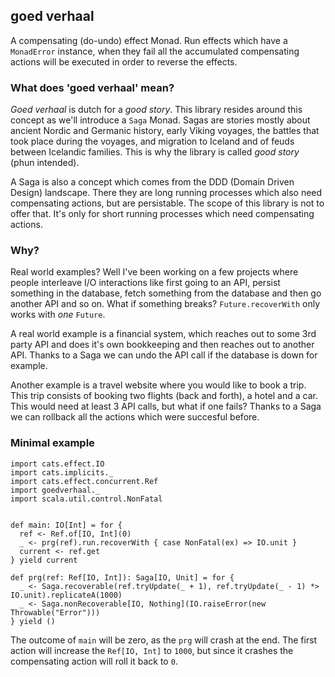 goed verhaal
---

A compensating (do-undo) effect Monad. Run effects which have a `MonadError` instance, when they fail all the accumulated compensating actions will be executed in order to reverse the effects.


### What does 'goed verhaal' mean?

*Goed verhaal* is dutch for a *good story*. This library resides around this concept as we'll introduce a `Saga` Monad. Sagas are stories mostly about ancient Nordic and Germanic history, early Viking voyages, the battles that took place during the voyages, and migration to Iceland and of feuds between Icelandic families. This is why the library is called *good story* (phun intended).

A Saga is also a concept which comes from the DDD (Domain Driven Design) landscape. There they are long running processes which also need compensating actions, but are persistable. The scope of this library is not to offer that. It's only for short running processes which need compensating actions.

### Why?

Real world examples? Well I've been working on a few projects where people interleave I/O interactions like first going to an API, persist something in the database, fetch something from the database and then go another API and so on. What if something breaks? `Future.recoverWith` only works with *one* `Future`.

A real world example is a financial system, which reaches out to some 3rd party API and does it's own bookkeeping and then reaches out to another API. Thanks to a Saga we can undo the API call if the database is down for example.

Another example is a travel website where you would like to book a trip. This trip consists of booking two flights (back and forth), a hotel and a car. This would need at least 3 API calls, but what if one fails? Thanks to a Saga we can rollback all the actions which were succesful before.

### Minimal example


```
import cats.effect.IO
import cats.implicits._
import cats.effect.concurrent.Ref
import goedverhaal._
import scala.util.control.NonFatal


def main: IO[Int] = for {
  ref <- Ref.of[IO, Int](0)
  _ <- prg(ref).run.recoverWith { case NonFatal(ex) => IO.unit }
  current <- ref.get
} yield current

def prg(ref: Ref[IO, Int]): Saga[IO, Unit] = for {
  _ <- Saga.recoverable(ref.tryUpdate(_ + 1), ref.tryUpdate(_ - 1) *> IO.unit).replicateA(1000)
  _ <- Saga.nonRecoverable[IO, Nothing](IO.raiseError(new Throwable("Error")))
} yield ()

```

The outcome of `main` will be zero, as the `prg` will crash at the end. The first action will increase the `Ref[IO, Int]` to `1000`, but since it crashes the compensating action will roll it back to `0`.


